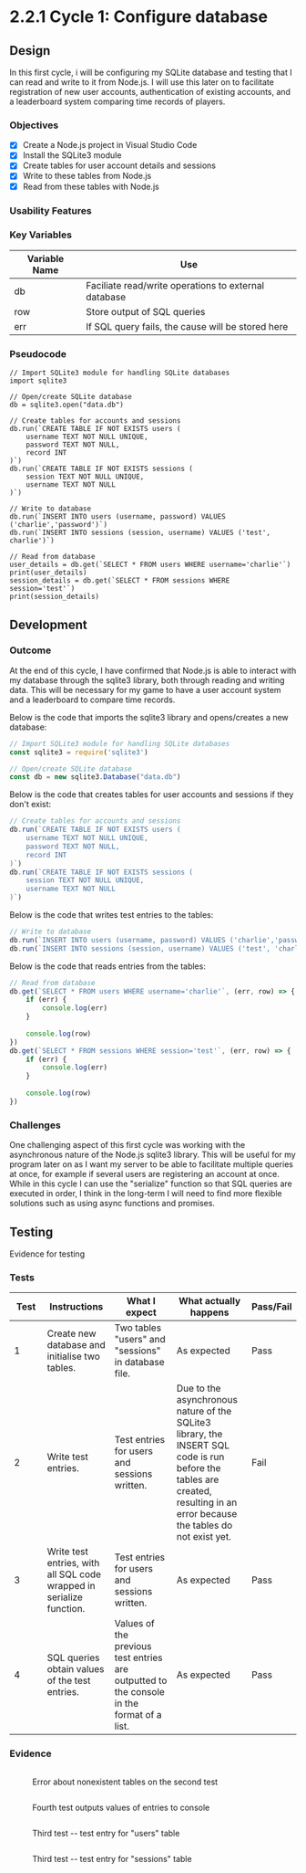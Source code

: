 # 2.2.1 Cycle 1: Configure database

## Design

In this first cycle, i will be configuring my SQLite database and testing that I can read and write to it from Node.js. I will use this later on to facilitate registration of new user accounts, authentication of existing accounts, and a leaderboard system comparing time records of players.

### Objectives

* [x] Create a Node.js project in Visual Studio Code
* [x] Install the SQLite3 module
* [x] Create tables for user account details and sessions
* [x] Write to these tables from Node.js
* [x] Read from these tables with Node.js

### Usability Features

### Key Variables

| Variable Name | Use                                                  |
| ------------- | ---------------------------------------------------- |
| db            | Faciliate read/write operations to external database |
| row           | Store output of SQL queries                          |
| err           | If SQL query fails, the cause will be stored here    |

### Pseudocode

```
// Import SQLite3 module for handling SQLite databases
import sqlite3

// Open/create SQLite database
db = sqlite3.open("data.db")

// Create tables for accounts and sessions
db.run(`CREATE TABLE IF NOT EXISTS users (
    username TEXT NOT NULL UNIQUE,
    password TEXT NOT NULL,
    record INT
)`)
db.run(`CREATE TABLE IF NOT EXISTS sessions (
    session TEXT NOT NULL UNIQUE,
    username TEXT NOT NULL
)`)

// Write to database
db.run(`INSERT INTO users (username, password) VALUES ('charlie','password')`)
db.run(`INSERT INTO sessions (session, username) VALUES ('test', charlie')`)

// Read from database
user_details = db.get(`SELECT * FROM users WHERE username='charlie'`)
print(user_details)
session_details = db.get(`SELECT * FROM sessions WHERE session='test'`)
print(session_details)
```

## Development

### Outcome

At the end of this cycle, I have confirmed that Node.js is able to interact with my database through the sqlite3 library, both through reading and writing data. This will be necessary for my game to have a user account system and a leaderboard to compare time records.&#x20;

Below is the code that imports the sqlite3 library and opens/creates a new database:

```javascript
// Import SQLite3 module for handling SQLite databases
const sqlite3 = require('sqlite3')

// Open/create SQLite database
const db = new sqlite3.Database("data.db")
```

Below is the code that creates tables for user accounts and sessions if they don't exist:

```javascript
// Create tables for accounts and sessions
db.run(`CREATE TABLE IF NOT EXISTS users (
    username TEXT NOT NULL UNIQUE,
    password TEXT NOT NULL,
    record INT
)`)
db.run(`CREATE TABLE IF NOT EXISTS sessions (
    session TEXT NOT NULL UNIQUE,
    username TEXT NOT NULL
)`)
```

Below is the code that writes test entries to the tables:

```javascript
// Write to database
db.run(`INSERT INTO users (username, password) VALUES ('charlie','password')`)
db.run(`INSERT INTO sessions (session, username) VALUES ('test', 'charlie')`)
```

Below is the code that reads entries from the tables:

```javascript
// Read from database
db.get(`SELECT * FROM users WHERE username='charlie'`, (err, row) => {
    if (err) {
        console.log(err)
    }
    
    console.log(row)
})
db.get(`SELECT * FROM sessions WHERE session='test'`, (err, row) => {
    if (err) {
        console.log(err)
    }
    
    console.log(row)
})
```

### Challenges

One challenging aspect of this first cycle was working with the asynchronous nature of the Node.js sqlite3 library. This will be useful for my program later on as I want my server to be able to facilitate multiple queries at once, for example if several users are registering an account at once. While in this cycle I can use the "serialize" function so that SQL queries are executed in order, I think in the long-term I will need to find more flexible solutions such as using async functions and promises.

## Testing

Evidence for testing

### Tests

<table><thead><tr><th width="95">Test</th><th width="158">Instructions</th><th width="171">What I expect</th><th width="174">What actually happens</th><th>Pass/Fail</th></tr></thead><tbody><tr><td>1</td><td>Create new database and initialise two tables.</td><td>Two tables "users" and "sessions" in database file.</td><td><p>As expected</p><p></p></td><td>Pass</td></tr><tr><td>2</td><td>Write test entries.</td><td>Test entries for users and sessions written.</td><td>Due to the asynchronous nature of the SQLite3 library, the INSERT SQL code is run before the tables are created, resulting in an error because the tables do not exist yet.</td><td>Fail</td></tr><tr><td>3</td><td>Write test entries, with all SQL code wrapped in serialize function.</td><td>Test entries for users and sessions written.</td><td>As expected</td><td>Pass</td></tr><tr><td>4</td><td>SQL queries obtain values of the test entries.</td><td>Values of the previous test entries are outputted to the console in the format of a list.</td><td>As expected</td><td>Pass</td></tr></tbody></table>

### Evidence

<figure><img src="../.gitbook/assets/Screenshot from 2023-05-22 09-41-56.png" alt=""><figcaption><p>Error about nonexistent tables on the second test</p></figcaption></figure>

<figure><img src="../.gitbook/assets/Screenshot from 2023-05-22 09-42-13.png" alt=""><figcaption><p>Fourth test outputs values of entries to console</p></figcaption></figure>

<figure><img src="../.gitbook/assets/Screenshot from 2023-05-22 09-47-22.png" alt=""><figcaption><p>Third test -- test entry for "users" table</p></figcaption></figure>

<figure><img src="../.gitbook/assets/Screenshot from 2023-05-22 09-47-15.png" alt=""><figcaption><p>Third test -- test entry for "sessions" table</p></figcaption></figure>
